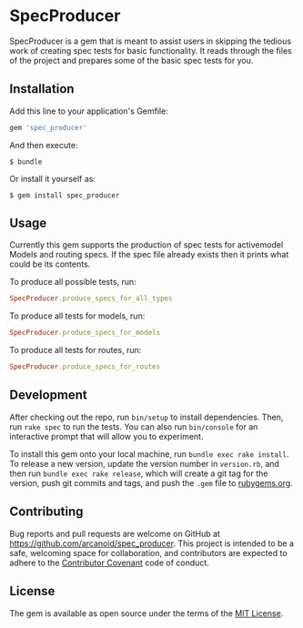 # SpecProducer

SpecProducer is a gem that is meant to assist users in skipping the tedious work of creating spec tests for basic 
functionality. It reads through the files of the project and prepares some of the basic spec tests for you. 

## Installation

Add this line to your application's Gemfile:

```ruby
gem 'spec_producer'
```

And then execute:

    $ bundle

Or install it yourself as:

    $ gem install spec_producer

## Usage

Currently this gem supports the production of spec tests for activemodel Models and routing specs. 
If the spec file already exists then it prints what could be its contents.

To produce all possible tests, run:

```ruby
SpecProducer.produce_specs_for_all_types
```

To produce all tests for models, run:

```ruby
SpecProducer.produce_specs_for_models
```

To produce all tests for routes, run:

```ruby
SpecProducer.produce_specs_for_routes
```

## Development

After checking out the repo, run `bin/setup` to install dependencies. Then, run `rake spec` to run the tests. You can also run `bin/console` for an interactive prompt that will allow you to experiment.

To install this gem onto your local machine, run `bundle exec rake install`. To release a new version, update the version number in `version.rb`, and then run `bundle exec rake release`, which will create a git tag for the version, push git commits and tags, and push the `.gem` file to [rubygems.org](https://rubygems.org).

## Contributing

Bug reports and pull requests are welcome on GitHub at https://github.com/arcanoid/spec_producer. This project is intended to be a safe, welcoming space for collaboration, and contributors are expected to adhere to the [Contributor Covenant](contributor-covenant.org) code of conduct.


## License

The gem is available as open source under the terms of the [MIT License](http://opensource.org/licenses/MIT).

